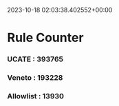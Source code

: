 2023-10-18 02:03:38.402552+00:00
# Rule Counter 
 ### UCATE : 393765

 ### Veneto : 193228

 ### Allowlist : 13930